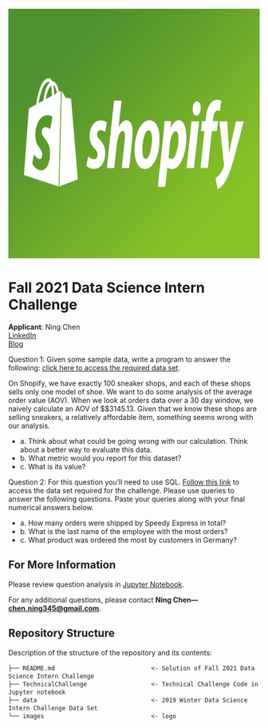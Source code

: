 <p>
<img src="images/Shopify.jpg" width="900" height="500">
</p>

# Fall 2021 Data Science Intern Challenge 

**Applicant**: Ning Chen \
[LinkedIn](https://www.linkedin.com/in/ningchen345/) \
[Blog](https://kinder-chen.medium.com)


Question 1: Given some sample data, write a program to answer the following: [click here to access the required data set](https://docs.google.com/spreadsheets/d/16i38oonuX1y1g7C_UAmiK9GkY7cS-64DfiDMNiR41LM/edit#gid=0).

On Shopify, we have exactly 100 sneaker shops, and each of these shops sells only one model of shoe. We want to do some analysis of the average order value (AOV). When we look at orders data over a 30 day window, we naively calculate an AOV of $\$3145.13. Given that we know these shops are selling sneakers, a relatively affordable item, something seems wrong with our analysis. 

- a. Think about what could be going wrong with our calculation. Think about a better way to evaluate this data. 
- b. What metric would you report for this dataset?
- c. What is its value?


Question 2: For this question you’ll need to use SQL. [Follow this link](https://www.w3schools.com/SQL/TRYSQL.ASP?FILENAME=TRYSQL_SELECT_ALL) to access the data set required for the challenge. Please use queries to answer the following questions. Paste your queries along with your final numerical answers below.

- a. How many orders were shipped by Speedy Express in total?
- b. What is the last name of the employee with the most orders?
- c. What product was ordered the most by customers in Germany?


## For More Information

Please review question analysis in [Jupyter Notebook](https://github.com/ghcn345/Shopify-Technical-Challenge/blob/master/TechnicalChallenge.ipynb).

For any additional questions, please contact **Ning Chen—chen.ning345@gmail.com**.

## Repository Structure

Description of the structure of the repository and its contents:

```
├── README.md                           <- Solution of Fall 2021 Data Science Intern Challenge
├── TechnicalChallenge                  <- Technical Challenge Code in Jupyter notebook
├── data                                <- 2019 Winter Data Science Intern Challenge Data Set
└── images                              <- logo
```